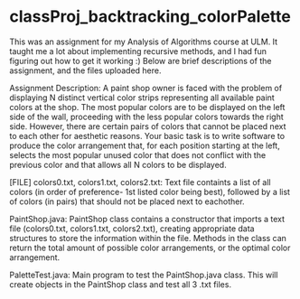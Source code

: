 # classProj_backtracking_colorPalette

This was an assignment for my Analysis of Algorithms course at ULM. It taught me a lot about implementing recursive methods, and I had fun figuring out how to get it working :) Below are brief descriptions of the assignment, and the files uploaded here.

Assignment Description:
  A paint shop owner is faced with the problem of displaying N distinct vertical color strips representing all available paint colors at the shop. The most popular colors are to be displayed on the left side of the wall, proceeding with the less popular colors towards the right side. However, there are certain pairs of colors that cannot be placed next to each other for
aesthetic reasons. Your basic task is to write software to produce the color arrangement that, for each position starting at the left, selects the most popular unused color that does not conflict with the previous color and that allows all N colors to be displayed.

[FILE] colors0.txt, colors1.txt, colors2.txt:
  Text file containts a list of all colors (in order of preference- 1st listed color being best), followed by a list of colors (in pairs) that should not be placed next to eachother.

PaintShop.java:
  PaintShop class contains a constructor that imports a text file (colors0.txt, colors1.txt, colors2.txt), creating appropriate data structures to store the information within the file. Methods in the class can return the total amount of possible color arrangements, or the optimal color arrangement.
  
PaletteTest.java:
  Main program to test the PaintShop.java class. This will create objects in the PaintShop class and test all 3 .txt files.
  

